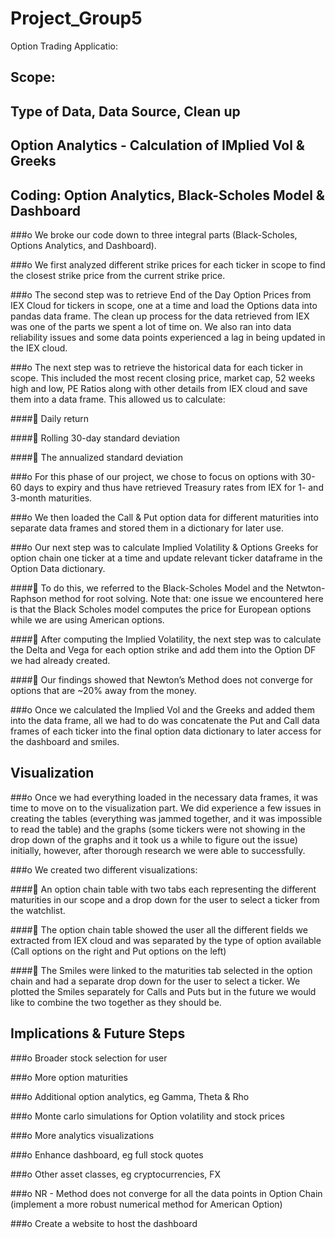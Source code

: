 # Project_Group5
Option Trading Applicatio: 

## Scope: 


## Type of Data,  Data Source, Clean up 



## Option Analytics - Calculation of IMplied Vol & Greeks 


## Coding: Option Analytics, Black-Scholes Model & Dashboard

###o  We broke our code down to three integral parts (Black-Scholes, Options Analytics, and Dashboard). 

###o  We first analyzed different strike prices for each ticker in scope to find the closest strike price from the current strike price.

###o  The second step was to retrieve End of the Day Option Prices from IEX Cloud for tickers in scope, one at a time and load the Options data into pandas data frame. The clean       up process for the data retrieved from IEX was one of the parts we spent a lot of time on. We also ran into data reliability issues and some data points experienced a lag       in being updated in the IEX cloud.

###o  The next step was to retrieve the historical data for each ticker in scope. This included the most recent closing price, market cap, 52 weeks high and low, PE Ratios along       with other details from IEX cloud and save them into a data frame. This allowed us to calculate:

####   Daily return

####   Rolling 30-day standard deviation

####   The annualized standard deviation

###o  For this phase of our project, we chose to focus on options with 30-60 days to expiry and thus have retrieved Treasury rates from IEX for 1- and 3-month maturities.

###o  We then loaded the Call & Put option data for different maturities into separate data frames and stored them in a dictionary for later use.

###o  Our next step was to calculate Implied Volatility & Options Greeks for option chain one ticker at a time and update relevant ticker dataframe in the Option Data dictionary.

####   To do this, we referred to the Black-Scholes Model and the Netwton-Raphson method for root solving. Note that: one issue we encountered here is that the Black Scholes            model computes the price for European options while we are using American options.

####   After computing the Implied Volatility, the next step was to calculate the Delta and Vega for each option strike and add them into the Option DF we had already created. 

####   Our findings showed that Newton’s Method does not converge for options that are ~20% away from the money.

###o  Once we calculated the Implied Vol and the Greeks and added them into the data frame, all we had to do was concatenate the Put and Call data frames of each ticker into the       final option data dictionary to later access for the dashboard and smiles.


## Visualization 

###o  Once we had everything loaded in the necessary data frames, it was time to move on to the visualization part. We did experience a few issues in creating the tables             (everything was jammed together, and it was impossible to read the table) and the graphs (some tickers were not showing in the drop down of the graphs and it took us a while     to figure out the issue) initially, however, after thorough research we were able to successfully.

###o  We created two different visualizations:

####	An option chain table with two tabs each representing the different maturities in our scope and a drop down for the user to select a ticker from the watchlist.

####	The option chain table showed the user all the different fields we extracted from IEX cloud and was separated by the type of option available (Call options on the              right and Put options on the left)

####	The Smiles were linked to the maturities tab selected in the option chain and had a separate drop down for the user to select a ticker. We plotted the Smiles                     separately for Calls and Puts but in the future we would like to combine the two together as they should be.


## Implications & Future Steps

###o  Broader stock selection for user

###o	More option maturities

###o	Additional option analytics, eg Gamma, Theta & Rho

###o	Monte carlo simulations for Option volatility and stock prices

###o	More analytics visualizations

###o	Enhance dashboard, eg full stock quotes 

###o	Other asset classes, eg cryptocurrencies, FX 

###o	NR - Method does not converge for all the data points in Option Chain (implement  a more robust numerical method for American Option)

###o	Create a website to host the dashboard

